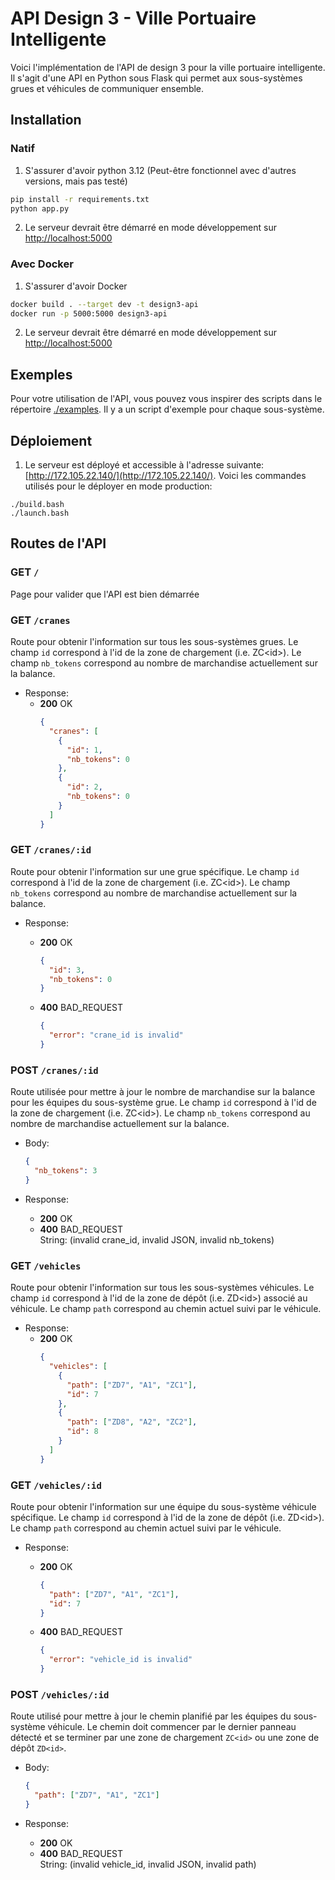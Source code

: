 # API Design 3 - Ville Portuaire Intelligente

Voici l'implémentation de l'API de design 3 pour la ville portuaire intelligente. Il s'agit d'une API en Python sous Flask qui permet aux sous-systèmes grues et véhicules de communiquer ensemble.

## Installation

### Natif

1. S'assurer d'avoir python 3.12 (Peut-être fonctionnel avec d'autres versions, mais pas testé)

```sh
pip install -r requirements.txt
python app.py
```

2. Le serveur devrait être démarré en mode développement sur [http://localhost:5000](http://localhost:5000)

### Avec Docker

1. S'assurer d'avoir Docker

```sh
docker build . --target dev -t design3-api
docker run -p 5000:5000 design3-api
```

2. Le serveur devrait être démarré en mode développement sur [http://localhost:5000](http://localhost:5000)

## Exemples

Pour votre utilisation de l'API, vous pouvez vous inspirer des scripts dans le répertoire [./examples](./examples/). Il y a un script d'exemple pour chaque sous-système.

## Déploiement

1. Le serveur est déployé et accessible à l'adresse suivante: [http://172.105.22.140/](http://172.105.22.140/). Voici les commandes utilisés pour le déployer en mode production:

```
./build.bash
./launch.bash
```

## Routes de l'API

### GET `/`

Page pour valider que l'API est bien démarrée

### GET `/cranes`

Route pour obtenir l'information sur tous les sous-systèmes grues. Le champ `id` correspond à l'id de la zone de chargement (i.e. ZC\<id\>). Le champ `nb_tokens` correspond au nombre de marchandise actuellement sur la balance.

- Response:
  - **200** OK
    ```json
    {
      "cranes": [
        {
          "id": 1,
          "nb_tokens": 0
        },
        {
          "id": 2,
          "nb_tokens": 0
        }
      ]
    }
    ```

### GET `/cranes/:id`

Route pour obtenir l'information sur une grue spécifique. Le champ `id` correspond à l'id de la zone de chargement (i.e. ZC\<id\>). Le champ `nb_tokens` correspond au nombre de marchandise actuellement sur la balance.

- Response:

  - **200** OK

    ```json
    {
      "id": 3,
      "nb_tokens": 0
    }
    ```

  - **400** BAD_REQUEST
    ```json
    {
      "error": "crane_id is invalid"
    }
    ```

### POST `/cranes/:id`

Route utilisée pour mettre à jour le nombre de marchandise sur la balance pour les équipes du sous-système grue. Le champ `id` correspond à l'id de la zone de chargement (i.e. ZC\<id\>). Le champ `nb_tokens` correspond au nombre de marchandise actuellement sur la balance.

- Body:

  ```json
  {
    "nb_tokens": 3
  }
  ```

- Response:
  - **200** OK
  - **400** BAD_REQUEST\
     String: (invalid crane_id, invalid JSON, invalid nb_tokens)

### GET `/vehicles`

Route pour obtenir l'information sur tous les sous-systèmes véhicules. Le champ `id` correspond à l'id de la zone de dépôt (i.e. ZD\<id\>) associé au véhicule. Le champ `path` correspond au chemin actuel suivi par le véhicule.

- Response:
  - **200** OK
    ```json
    {
      "vehicles": [
        {
          "path": ["ZD7", "A1", "ZC1"],
          "id": 7
        },
        {
          "path": ["ZD8", "A2", "ZC2"],
          "id": 8
        }
      ]
    }
    ```

### GET `/vehicles/:id`

Route pour obtenir l'information sur une équipe du sous-système véhicule spécifique. Le champ `id` correspond à l'id de la zone de dépôt (i.e. ZD\<id\>). Le champ `path` correspond au chemin actuel suivi par le véhicule.

- Response:

  - **200** OK

    ```json
    {
      "path": ["ZD7", "A1", "ZC1"],
      "id": 7
    }
    ```

  - **400** BAD_REQUEST
    ```json
    {
      "error": "vehicle_id is invalid"
    }
    ```

### POST `/vehicles/:id`

Route utilisé pour mettre à jour le chemin planifié par les équipes du sous-système véhicule. Le chemin doit commencer par le dernier panneau détecté et se terminer par une zone de chargement `ZC<id>` ou une zone de dépôt `ZD<id>`.

- Body:

  ```json
  {
    "path": ["ZD7", "A1", "ZC1"]
  }
  ```

- Response:
  - **200** OK
  - **400** BAD_REQUEST\
     String: (invalid vehicle_id, invalid JSON, invalid path)
